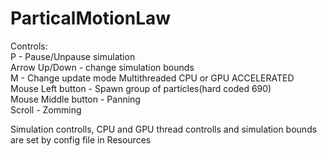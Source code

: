 # ParticalMotionLaw



Controls:   
P - Pause/Unpause simulation    
Arrow Up/Down - change simulation bounds    
M - Change update mode Multithreaded CPU or GPU ACCELERATED  
Mouse Left button - Spawn group of particles(hard coded 690)   
Mouse Middle button - Panning   
Scroll - Zomming    

Simulation controlls, CPU and GPU thread controlls and simulation bounds are set by config file in Resources   
